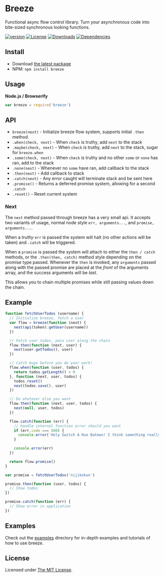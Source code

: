 # Breeze

Functional async flow control library. Turn your asynchronous code into bite-sized synchronous looking functions.

[![version][npm-version]][npm-url]
[![License][npm-license]][license-url]
[![Downloads][npm-downloads]][npm-url]
[![Dependencies][david-image]][david-url]

## Install

- Download [the latest package][download]
- NPM: `npm install breeze`

## Usage

**Node.js / Browserify**

```js
var breeze = require('breeze')
```

## API

- `breeze(next)` - Initialize breeze flow system, supports initial `.then` method.
- `.when(check, next)` - When `check` is truthy, add `next` to the stack
- `.maybe(check, next)` - When `check` is truthy, add `next` to the stack, sugar for `breeze.when`
- `.some(check, next)` - When `check` is truthy and no other `some` or `none` has ran, add to the stack
- `.none(next)` - Whenever no `some` have ran, add callback to the stack
- `.then(next)` - Add callback to stack
- `.catch(next)` - Any error caught will terminate stack and be sent here
- `.promise()` - Returns a deferred promise system, allowing for a second `.catch`
- `.reset()` - Reset current system

### Next

The `next` method passed through breeze has a very small api. It accepts two variants of usage, normal node style
`err, arguments...`, and `promise, arguments...`.

When a *truthy* `err` is passed the system will halt (no other actions will be taken) and `.catch` will be triggered.

When a `promise` is passed the system will attach to either the `then / catch` methods, or the `.then(then, catch)`
method style depending on the promise type passed. Whenever the `then` is invoked, any `arguments` passed along with
the passed promise are placed at the *front* of the arguments array, and the success arguments will be *last*.

This allows you to chain multiple promises while still passing values down the chain.

## Example

```js
function fetchUserTodos (username) {
  // Initialize breeze, fetch a user
  var flow = breeze(function (next) {
    next(api(token).getUser(username))
  })

  // Fetch user todos, pass user along the chain
  flow.then(function (next, user) {
    next(user.getTodos(), user)
  })

  // Catch bugs before you do your work!
  flow.when(function (user, todos) {
    return todos.getLength() < 0
  }, function (next, user, todos) {
    todos.reset()
    next(todos.save(), user)
  })

  // Do whatever else you want
  flow.then(function (next, user, todos) {
    next(null, user, todos)
  })

  flow.catch(function (err) {
    // handle internal function error should you want
    if (err.code === 500) {
      console.error('Holy Switch A Roo Batman! I think something really went wrong.')
    }

    console.error(err)
  })

  return flow.promise()
}

var promise = fetchUserTodos('nijikokun')

promise.then(function (user, todos) {
  // Show todos
})

promise.catch(function (err) {
  // Show error in application
})
```

## Examples

Check out the [examples](examples/) directory for in-depth examples and tutorials of how to use breeze.

## License

Licensed under [The MIT License](LICENSE).

[license-url]: https://github.com/Nijikokun/breeze/blob/master/LICENSE

[travis-url]: https://travis-ci.org/Nijikokun/breeze
[travis-image]: https://img.shields.io/travis/Nijikokun/breeze.svg?style=flat

[npm-url]: https://www.npmjs.com/package/breeze
[npm-license]: https://img.shields.io/npm/l/breeze.svg?style=flat
[npm-version]: https://img.shields.io/npm/v/breeze.svg?style=flat
[npm-downloads]: https://img.shields.io/npm/dm/breeze.svg?style=flat

[codeclimate-url]: https://codeclimate.com/github/Nijikokun/breeze
[codeclimate-quality]: https://img.shields.io/codeclimate/github/Nijikokun/breeze.svg?style=flat
[codeclimate-coverage]: https://img.shields.io/codeclimate/coverage/github/Nijikokun/breeze.svg?style=flat

[david-url]: https://david-dm.org/Nijikokun/breeze
[david-image]: https://img.shields.io/david/Nijikokun/breeze.svg?style=flat

[download]: https://github.com/Nijikokun/breeze/archive/v1.0.1.zip
